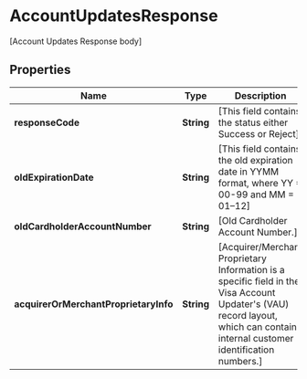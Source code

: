 

# AccountUpdatesResponse

[Account Updates Response body]

## Properties

| Name | Type | Description | Notes |
|------------ | ------------- | ------------- | -------------|
|**responseCode** | **String** | [This field contains the status either Success or Reject] |  |
|**oldExpirationDate** | **String** | [This field contains the old expiration date in YYMM format, where YY &#x3D; 00-99 and MM &#x3D; 01–12] |  [optional] |
|**oldCardholderAccountNumber** | **String** | [Old Cardholder Account Number.] |  |
|**acquirerOrMerchantProprietaryInfo** | **String** | [Acquirer/Merchant Proprietary Information is a specific field in the Visa Account Updater&#39;s (VAU) record layout, which can contain internal customer identification numbers.] |  [optional] |



